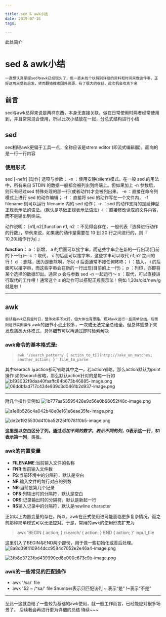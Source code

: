 ```yaml
---

title: sed & awk小结
date: 2019-07-16
tags:

---
```

此处简介

<!--more-->

# sed & awk小结

`一直想认真掌握sed与awk已经很久了，但一直未找个以特别详细的资料和时间来做这件事，正好这两天受到启发，转而翻墙搜索国外资源，有了很大的收获，趁次机会攻克下来`

## 前言

sed与awk总得来说是两样东西，本身无直接关联，做在日常使用时两者经常使用到，并且常常混合使用，所以此次小结放在一起，分总式结构进行小结

## sed

sed相较awk更偏于工具一点，全称应该是strem editor (即流式编辑器)。面向的是一行一行内容

### 使用形式

sed [-nefr] [动作]
选项与参数：
-n ：使用安静(silent)模式。在一般 sed 的用法中，所有来自 STDIN 的数据一般都会被列出到终端上。但如果加上 -n 参数后，则只有经过sed 特殊处理的那一行(或者动作)才会被列出来。
-e ：直接在命令列模式上进行 sed 的动作编辑；
-f ：直接将 sed 的动作写在一个文件内， -f filename 则可以运行 filename 内的 sed 动作；
-r ：sed 的动作支持的是延伸型正规表示法的语法。(默认是基础正规表示法语法)
-i ：直接修改读取的文件内容，而不是输出到终端。

动作说明： [n1[,n2]]function
n1, n2 ：不见得会存在，一般代表『选择进行动作的行数』，举例来说，如果我的动作是需要在 10 到 20 行之间进行的，则『 10,20[动作行为] 』

**function：**
a ：新增， a 的后面可以接字串，而这些字串会在新的一行出现(目前的下一行)～
c ：取代， c 的后面可以接字串，这些字串可以取代 n1,n2 之间的行！
d ：删除，因为是删除啊，所以 d 后面通常不接任何咚咚；
i ：插入， i 的后面可以接字串，而这些字串会在新的一行出现(目前的上一行)；
p ：列印，亦即将某个选择的数据印出。通常 p 会与参数 sed -n 一起运行～
s ：取代，可以直接进行取代的工作哩！通常这个 s 的动作可以搭配正规表示法！例如 1,20s/old/new/g 就是啦！

* * *

## awk

`尝试看awk已有些时日，整体效率不太好，但大体也有思路，现对awk进行一些简单总结，后面则进行实例操作`
awk的细节小点比较多，一次或无法完全总结全，但总体感觉下来发现熟悉大体模式，具体细节可以再通过即时检索解决

### awk命令的基本格式是:

> `awk '/search_pattern/ { action_to_t[](http://)ake_on_matches; another_action; }' file_to_parse`

其中searach 与action都可省略其中之一，若action省略，那么action默认为print操作
如何search省略，那么默认action针对的是每一行如
![b193032f8daa40faaffc84b673b46885-image.png](//img.wqkenqing.ren/file/2017/7/b193032f8daa40faaffc84b673b46885-image.png)
![06ddb1ad717c434e939c3d0461b2d937-image.png](//img.wqkenqing.ren/file/2017/7/06ddb1ad717c434e939c3d0461b2d937-image.png)

---
附几个操作实例如
![1b777aa53595428e9d56e0b66052f48c-image.png](//img.wqkenqing.ren/file/2017/7/1b777aa53595428e9d56e0b66052f48c-image.png)

![a1e8b526c4a042b48e0e161e6eae35fe-image.png](//img.wqkenqing.ren/file/2017/7/a1e8b526c4a042b48e0e161e6eae35fe-image.png)

![de2e1925530d410ba52f25ff0781f0b5-image.png](//img.wqkenqing.ren/file/2017/7/de2e1925530d410ba52f25ff0781f0b5-image.png)

**这里是以空白区分了列，通过$后加不同的数字，表示不同的列，$0表示这一行，$1表示第一列**，类推。


### awk的内置变量
 + **FILENAME**:当前输入文件的名称
 + **FNR**:当前输入文件数
 + **FS**:当前环境中的分隔符，默认是空白
 + **NF**:输入文件的每行对应的列数
 + **NR**:当前是第几个记录
 + **OFS**:列输出时的分隔符，默认是空白
 + **ORS**:记录输出时的分隔符，默认是新起一行
 + **RS**输入记录中的分隔符，默认是newline character

 正如以上内置变量的存在，所以，awk在正式使用进可能面临更多复杂情况，而之前那种简单模式可以无法应对。于是，常用的awk的使用形态扩充为

> awk 'BEGIN { action; }
/search/ { action; }
END { action; }' input_file

这里引入了BEGIN与END两个部份，用于做一些初始化或善后处理。
![8a8d39f410944dcc9584c7052e2e46a4-image.png](//img.wqkenqing.ren/file/2017/7/8a8d39f410944dcc9584c7052e2e46a4-image.png)

![3fb8e3723fbd439990cd8e000c673c9b-image.png](//img.wqkenqing.ren/file/2017/7/3fb8e3723fbd439990cd8e000c673c9b-image.png)


### awk的一些常见的匹配操作
+ awk '/sa/' file
+ awk '$2 ~ /^sa/' file
$number表示只匹配该列
~ 表示“是”
!~表示“不是”

---

至此一这就总结了一些较为基础的awk使用，就一般工作而言，已经能应对很多场景了。
后续我会再进行更为详细的总结
待续~~~